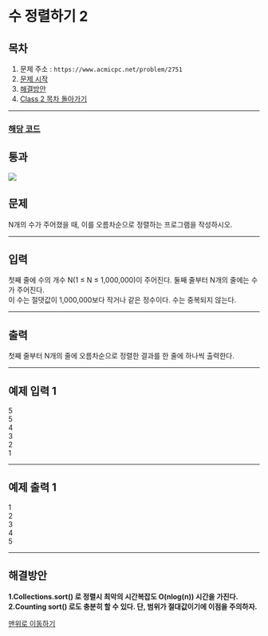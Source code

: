 # 수 정렬하기 2

## 목차

1. 문제 주소 : `https://www.acmicpc.net/problem/2751`
2. [문제 시작](#문제)
3. [해결방안](#해결방안)
4. [Class 2 목차 돌아가기](../README.md)
___

### [해당 코드](./수정렬하기2.java)

## 통과

<img src="https://github.com/user-attachments/assets/f29b88c4-f872-4902-8ba2-867e604ad82b">

## 문제

N개의 수가 주어졌을 때, 이를 오름차순으로 정렬하는 프로그램을 작성하시오.

___

## 입력

첫째 줄에 수의 개수 N(1 ≤ N ≤ 1,000,000)이 주어진다. 둘째 줄부터 N개의 줄에는 수가 주어진다.<br>
이 수는 절댓값이 1,000,000보다 작거나 같은 정수이다. 수는 중복되지 않는다.

___

## 출력

첫째 줄부터 N개의 줄에 오름차순으로 정렬한 결과를 한 줄에 하나씩 출력한다.

___

## 예제 입력 1

5 <br>
5 <br>
4 <br>
3 <br>
2 <br>
1

---

## 예제 출력 1

1 <br>
2 <br>
3 <br>
4 <br>
5

---
## 해결방안
**1.Collections.sort() 로 정렬시 최악의 시간복잡도 O(nlog(n)) 시간을 가진다.**<br>
**2.Counting sort() 로도 충분히 할 수 있다. 단, 범위가 절대값이기에 이점을 주의하자.**<br>

[맨위로 이동하기](#수-정렬하기-2)